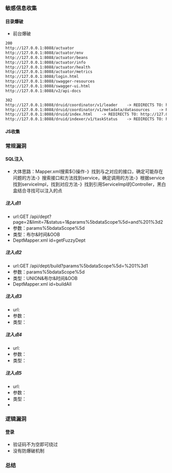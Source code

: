 ### 敏感信息收集

#### 目录爆破

* 前台爆破

```txt
200
http://127.0.0.1:8088/actuator
http://127.0.0.1:8088/actuator/env
http://127.0.0.1:8088/actuator/beans
http://127.0.0.1:8088/actuator/info
http://127.0.0.1:8088/actuator/health
http://127.0.0.1:8088/actuator/metrics
http://127.0.0.1:8088/login.html
http://127.0.0.1:8088/swagger-resources
http://127.0.0.1:8088/swagger-ui.html
http://127.0.0.1:8088/v2/api-docs

302
http://127.0.0.1:8088/druid/coordinator/v1/leader    -> REDIRECTS TO: http://127.0.0.1:8088/druid/login.html
http://127.0.0.1:8088/druid/coordinator/v1/metadata/datasources    -> REDIRECTS TO: http://127.0.0.1:8088/druid/login.html
http://127.0.0.1:8088/druid/index.html    -> REDIRECTS TO: http://127.0.0.1:8088/druid/login.html
http://127.0.0.1:8088/druid/indexer/v1/taskStatus    -> REDIRECTS TO: http://127.0.0.1:8088/druid/login.html
```

#### JS收集

### 常规漏洞

#### SQL注入

* 大体思路：Mapper.xml搜索${}操作-》找到与之对应的接口，确定可能存在问题的方法-》搜索接口和方法找到service，确定调用的方法-》根据service找到serviceImpl，找到对应方法-》找到引用ServiceImpl的Controller，黑白盒结合寻找可以注入的点

##### 注入点1

* url:GET /api/dept?page=2&limit=7&status=1&params%5bdataScope%5d=and%201%3d2
* 参数：params%5bdataScope%5d
* 类型：布尔&时间&OOB
* DeptMapper.xml  id=getFuzzyDept

##### 注入点2

* url:GET /api/dept/build?params%5bdataScope%5d=%201%3d1
* 参数：params%5bdataScope%5d
* 类型：UNION&布尔&时间&OOB
* DeptMapper.xml  id=buildAll

##### 注入点3

* url:
* 参数：
* 类型：

##### 注入点4

* url:
* 参数：
* 类型：

##### 注入点5

* url:
* 参数：
* 类型：
* 

### 逻辑漏洞

#### 登录

* 验证码不为空即可绕过
* 没有防爆破机制

### 总结